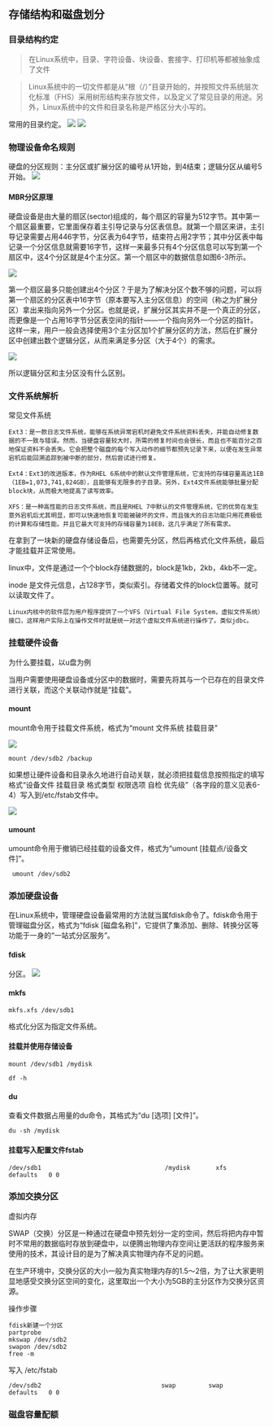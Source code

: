 ## 存储结构和磁盘划分

### 目录结构约定
 
> 在Linux系统中，目录、字符设备、块设备、套接字、打印机等都被抽象成了文件

> Linux系统中的一切文件都是从“根（/）”目录开始的，并按照文件系统层次化标准（FHS）采用树形结构来存放文件，以及定义了常见目录的用途。另外，Linux系统中的文件和目录名称是严格区分大小写的。

常用的目录约定。
![](assets/2020-08-25-08-59-37.png)
![](assets/2020-08-25-09-08-33.png)

### 物理设备命名规则
硬盘的分区规则：主分区或扩展分区的编号从1开始，到4结束；逻辑分区从编号5开始。
![](assets/2020-08-25-09-26-41.png)

#### MBR分区原理

硬盘设备是由大量的扇区(sector)组成的，每个扇区的容量为512字节。其中第一个扇区最重要，它里面保存着主引导记录与分区表信息。就第一个扇区来讲，主引导记录需要占用446字节，分区表为64字节，结束符占用2字节；其中分区表中每记录一个分区信息就需要16字节，这样一来最多只有4个分区信息可以写到第一个扇区中，这4个分区就是4个主分区。第一个扇区中的数据信息如图6-3所示。

![](assets/2020-08-25-10-15-48.png)

第一个扇区最多只能创建出4个分区？于是为了解决分区个数不够的问题，可以将第一个扇区的分区表中16字节（原本要写入主分区信息）的空间（称之为扩展分区）拿出来指向另外一个分区。也就是说，扩展分区其实并不是一个真正的分区，而更像是一个占用16字节分区表空间的指针——一个指向另外一个分区的指针。这样一来，用户一般会选择使用3个主分区加1个扩展分区的方法，然后在扩展分区中创建出数个逻辑分区，从而来满足多分区（大于4个）的需求。

![](assets/2020-08-25-10-16-36.png)

所以逻辑分区和主分区没有什么区别。

### 文件系统解析

常见文件系统

```
Ext3：是一款日志文件系统，能够在系统异常宕机时避免文件系统资料丢失，并能自动修复数据的不一致与错误。然而，当硬盘容量较大时，所需的修复时间也会很长，而且也不能百分之百地保证资料不会丢失。它会把整个磁盘的每个写入动作的细节都预先记录下来，以便在发生异常宕机后能回溯追踪到被中断的部分，然后尝试进行修复。

Ext4：Ext3的改进版本，作为RHEL 6系统中的默认文件管理系统，它支持的存储容量高达1EB（1EB=1,073,741,824GB），且能够有无限多的子目录。另外，Ext4文件系统能够批量分配block块，从而极大地提高了读写效率。

XFS：是一种高性能的日志文件系统，而且是RHEL 7中默认的文件管理系统，它的优势在发生意外宕机后尤其明显，即可以快速地恢复可能被破坏的文件，而且强大的日志功能只用花费极低的计算和存储性能。并且它最大可支持的存储容量为18EB，这几乎满足了所有需求。
```
在拿到了一块新的硬盘存储设备后，也需要先分区，然后再格式化文件系统，最后才能挂载并正常使用。

linux中，文件是通过一个个block存储数据的，block是1kb，2kb，4kb不一定。

inode 是文件元信息，占128字节，类似索引。存储着文件的block位置等。就可以读取文件了。

```
Linux内核中的软件层为用户程序提供了一个VFS（Virtual File System，虚拟文件系统）接口，这样用户实际上在操作文件时就是统一对这个虚拟文件系统进行操作了。类似jdbc。
```

### 挂载硬件设备

为什么要挂载，以u盘为例

当用户需要使用硬盘设备或分区中的数据时，需要先将其与一个已存在的目录文件进行关联，而这个关联动作就是“挂载”。

#### mount
mount命令用于挂载文件系统，格式为“mount 文件系统 挂载目录”

![](assets/2020-08-25-11-05-40.png)

```
mount /dev/sdb2 /backup
```

如果想让硬件设备和目录永久地进行自动关联，就必须把挂载信息按照指定的填写格式“设备文件 挂载目录 格式类型 权限选项 自检 优先级”（各字段的意义见表6-4）写入到/etc/fstab文件中。

![](assets/2020-08-25-11-15-14.png)

#### umount

umount命令用于撤销已经挂载的设备文件，格式为“umount [挂载点/设备文件]”。
```
 umount /dev/sdb2
```


### 添加硬盘设备

在Linux系统中，管理硬盘设备最常用的方法就当属fdisk命令了。fdisk命令用于管理磁盘分区，格式为“fdisk [磁盘名称]”，它提供了集添加、删除、转换分区等功能于一身的“一站式分区服务”。

#### fdisk 
分区。
![](assets/2020-08-26-07-40-08.png)

#### mkfs
```
mkfs.xfs /dev/sdb1
```
格式化分区为指定文件系统。

#### 挂载并使用存储设备
```
mount /dev/sdb1 /mydisk
```

```
df -h
```
#### du
查看文件数据占用量的du命令，其格式为“du [选项] [文件]”。
```
du -sh /mydisk
```
#### 挂载写入配置文件fstab
```
/dev/sdb1                                  /mydisk       xfs       defaults   0 0
```
### 添加交换分区
虚拟内存

SWAP（交换）分区是一种通过在硬盘中预先划分一定的空间，然后将把内存中暂时不常用的数据临时存放到硬盘中，以便腾出物理内存空间让更活跃的程序服务来使用的技术，其设计目的是为了解决真实物理内存不足的问题。

在生产环境中，交换分区的大小一般为真实物理内存的1.5～2倍，为了让大家更明显地感受交换分区空间的变化，这里取出一个大小为5GB的主分区作为交换分区资源。

操作步骤
```
fdisk新建一个分区
partprobe
mkswap /dev/sdb2
swapon /dev/sdb2
free -m
```

写入 /etc/fstab
```
/dev/sdb2                                 swap         swap      defaults   0 0
```

### 磁盘容量配额





